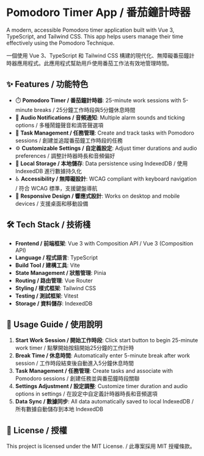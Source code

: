# Pomodoro Timer App / 番茄鐘計時器

A modern, accessible Pomodoro timer application built with Vue 3, TypeScript, and Tailwind CSS. This app helps users manage their time effectively using the Pomodoro Technique.

一個使用 Vue 3、TypeScript 和 Tailwind CSS 構建的現代化、無障礙番茄鐘計時器應用程式。此應用程式幫助用戶使用番茄工作法有效地管理時間。

## ✨ Features / 功能特色

- ⏱️ **Pomodoro Timer / 番茄鐘計時器**: 25-minute work sessions with 5-minute breaks / 25分鐘工作時段與5分鐘休息時間
- 🎵 **Audio Notifications / 音頻通知**: Multiple alarm sounds and ticking options / 多種鬧鐘聲音和滴答聲選項
- 📝 **Task Management / 任務管理**: Create and track tasks with Pomodoro sessions / 創建並追蹤番茄鐘工作時段的任務
- ⚙️ **Customizable Settings / 自定義設定**: Adjust timer durations and audio preferences / 調整計時器時長和音頻偏好
- 💾 **Local Storage / 本地儲存**: Data persistence using IndexedDB / 使用 IndexedDB 進行數據持久化
- ♿ **Accessibility / 無障礙設計**: WCAG compliant with keyboard navigation / 符合 WCAG 標準，支援鍵盤導航
- 📱 **Responsive Design / 響應式設計**: Works on desktop and mobile devices / 支援桌面和移動設備

## 🛠️ Tech Stack / 技術棧

- **Frontend / 前端框架**: Vue 3 with Composition API / Vue 3 (Composition API)
- **Language / 程式語言**: TypeScript
- **Build Tool / 建構工具**: Vite
- **State Management / 狀態管理**: Pinia
- **Routing / 路由管理**: Vue Router
- **Styling / 樣式框架**: Tailwind CSS
- **Testing / 測試框架**: Vitest
- **Storage / 資料儲存**: IndexedDB


## 🎯 Usage Guide / 使用說明

1. **Start Work Session / 開始工作時段**: Click start button to begin 25-minute work timer / 點擊開始按鈕開始25分鐘的工作計時
2. **Break Time / 休息時間**: Automatically enter 5-minute break after work session / 工作時段結束後自動進入5分鐘休息時間
3. **Task Management / 任務管理**: Create tasks and associate with Pomodoro sessions / 創建任務並與番茄鐘時段關聯
4. **Settings Adjustment / 設定調整**: Customize timer duration and audio options in settings / 在設定中自定義計時器時長和音頻選項
5. **Data Sync / 數據同步**: All data automatically saved to local IndexedDB / 所有數據自動儲存到本地 IndexedDB


## 📄 License / 授權

This project is licensed under the MIT License. / 此專案採用 MIT 授權條款。

